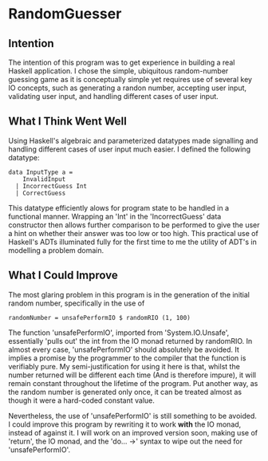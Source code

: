 # RandomGuesser
## Intention
The intention of this program was to get experience in building a real Haskell application. I chose the simple, 
ubiquitous random-number guessing game as it is conceptually simple yet requires use of several key IO concepts, 
such as generating a randon number, accepting user input, validating user input, and handling different cases of user input. 

## What I Think Went Well
Using Haskell's algebraic and parameterized datatypes made signalling and handling different cases of user input much easier. I defined the following datatype:

    data InputType a =
        InvalidInput
      | IncorrectGuess Int
      | CorrectGuess
     
This datatype efficiently alows for program state to be handled in a functional manner. Wrapping an 'Int' in the
'IncorrectGuess' data constructor then allows further comparison to be performed to give the user a hint on whether
their answer was too low or too high. This practical use of Haskell's ADTs illuminated fully for the first time to me the 
utility of ADT's in modelling a problem domain.

## What I Could Improve
The most glaring problem in this program is in the generation of the initial random number, specifically in the use of

    randomNumber = unsafePerformIO $ randomRIO (1, 100)
    
The function 'unsafePerformIO', imported from 'System.IO.Unsafe', essentially 'pulls out' the int from the IO monad returned 
by randomRIO. In almost every case, 'unsafePerformIO' should absolutely be avoided. It implies a promise by the programmer 
to the compiler that the function is verifiably pure. My semi-justification for using it here is that, whilst the number 
returned will be different each time (And is therefore impure), it will remain constant throughout the lifetime of the program. 
Put another way, as the random number is generated only once, it can be treated almost as though it were a hard-coded constant 
value.

Nevertheless, the use of 'unsafePerformIO' is still something to be avoided. I could improve this program by rewriting it to 
work **with** the IO monad, instead of against it. I will work on an improved version soon, making use of 'return', the IO monad, and the 'do... ->' syntax to wipe out the need for 'unsafePerformIO'.
